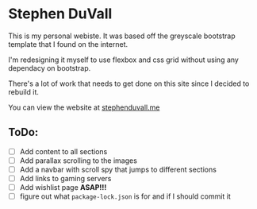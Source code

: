 # Stephen DuVall
This is my personal webiste. It was based off the greyscale bootstrap template that I found on the internet.

I'm redesigning it myself to use flexbox and css grid without using any dependacy on bootstrap.

There's a lot of work that needs to get done on this site since I decided to rebuild it.

You can view the website at [stephenduvall.me]("https://stephenduavll.me")

## ToDo:
- [ ] Add content to all sections
- [ ] Add parallax scrolling to the images
- [ ] Add a navbar with scroll spy that jumps to different sections
- [ ] Add links to gaming servers
- [ ] Add wishlist page **ASAP!!!**
- [ ] figure out what `package-lock.json` is for and if I should commit it
